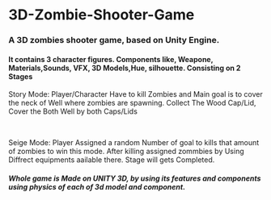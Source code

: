 # 3D-Zombie-Shooter-Game
<h3>A 3D zombies shooter game, based on Unity Engine.</h3>
<h4> It contains 3 character figures. Components like, Weapone, Materials,Sounds, VFX, 3D Models,Hue, silhouette. Consisting on 2 Stages</h4>
<p>Story Mode: Player/Character Have to kill Zombies and Main goal is to cover the neck of Well where zombies are spawning.
Collect The Wood Cap/Lid, Cover the Both Well by both Caps/Lids</p>
<br>
<p>Seige Mode: Player Assigned a random Number of goal to kills that amount of zombies to win this mode. After killing assigned zommbies by Using Diffrect equipments aailable there. Stage will gets Completed.</p>


<h5><i> Whole game is Made on UNITY 3D, by using its features and components using physics of each of 3d model and component.</h5></i>
